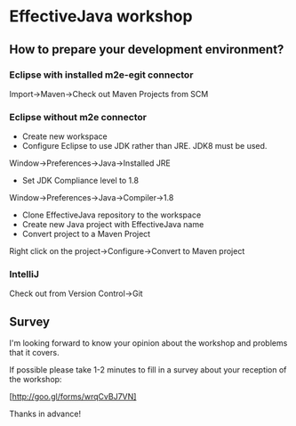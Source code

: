 # EffectiveJava workshop

## How to prepare your development environment?

### Eclipse with installed m2e-egit connector

Import->Maven->Check out Maven Projects from SCM

### Eclipse without m2e connector

* Create new workspace
* Configure Eclipse to use JDK rather than JRE. JDK8 must be used.

Window->Preferences->Java->Installed JRE

* Set JDK Compliance level to 1.8

Window->Preferences->Java->Compiler->1.8

* Clone EffectiveJava repository to the workspace
* Create new Java project with EffectiveJava name
* Convert project to a Maven Project

Right click on the project->Configure->Convert to Maven project

### IntelliJ

Check out from Version Control->Git

## Survey

I'm looking forward to know your opinion about the workshop and problems that it covers.

If possible please take 1-2 minutes to fill in a survey about your reception of the workshop:

[http://goo.gl/forms/wrqCvBJ7VN]

Thanks in advance!